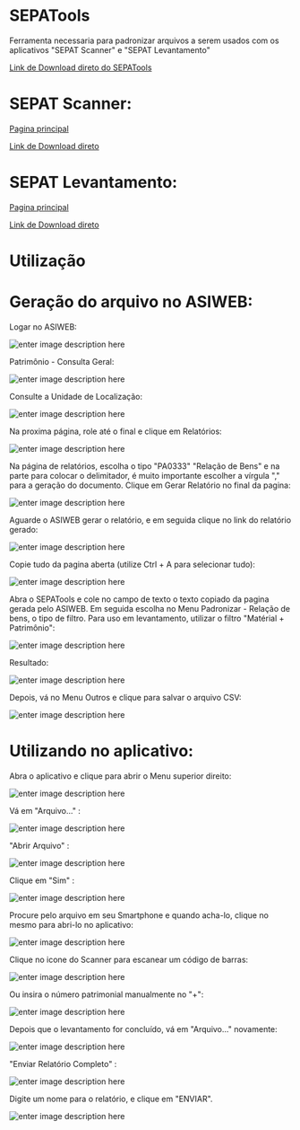 # SEPATools
Ferramenta necessaria para padronizar arquivos a serem usados com os aplicativos "SEPAT Scanner" e "SEPAT Levantamento"

[Link de Download direto do SEPATools](https://github.com/ils94/SEPATools/releases/download/release/tools.zip)

# SEPAT Scanner: 

[Pagina principal](https://github.com/ils94/SEPAT_Scanner)

[Link de Download direto](https://github.com/ils94/SEPAT_Scanner/releases/download/release/sepat-scanner.apk)

# SEPAT Levantamento: 

[Pagina principal](https://github.com/ils94/SEPAT_Levantamento)

[Link de Download direto](https://github.com/ils94/SEPAT_Levantamento/releases/download/release/sepat-levantamento.apk)

# **Utilização**

# Geração do arquivo no ASIWEB:

Logar no ASIWEB:

![enter image description here](https://github.com/ils94/SEPATools/blob/master/imagens_tutorial/1.png?raw=true)

Patrimônio - Consulta Geral:

![enter image description here](https://github.com/ils94/SEPATools/blob/master/imagens_tutorial/2.png?raw=true)

Consulte a Unidade de Localização:

![enter image description here](https://github.com/ils94/SEPATools/blob/master/imagens_tutorial/3.png?raw=true)

Na proxima página, role até o final e clique em Relatórios:

![enter image description here](https://github.com/ils94/SEPATools/blob/master/imagens_tutorial/4.png?raw=true)

Na página de relatórios, escolha o tipo "PA0333" "Relação de Bens" e na parte para colocar o delimitador, é muito importante escolher a vírgula "," para a geração do documento. Clique em Gerar Relatório no final da pagina:

![enter image description here](https://github.com/ils94/SEPATools/blob/master/imagens_tutorial/5.png?raw=true)

Aguarde o ASIWEB gerar o relatório, e em seguida clique no link do relatório gerado:

![enter image description here](https://github.com/ils94/SEPATools/blob/master/imagens_tutorial/6.png?raw=true)

Copie tudo da pagina aberta (utilize Ctrl + A para selecionar tudo):

![enter image description here](https://github.com/ils94/SEPATools/blob/master/imagens_tutorial/7.png?raw=true)

Abra o SEPATools e cole no campo de texto o texto copiado da pagina gerada pelo ASIWEB. Em seguida escolha no Menu Padronizar - Relação de bens, o tipo de filtro. Para uso em levantamento, utilizar o filtro "Matérial + Patrimônio":

![enter image description here](https://github.com/ils94/SEPATools/blob/master/imagens_tutorial/8.png?raw=true)

Resultado:

![enter image description here](https://github.com/ils94/SEPATools/blob/master/imagens_tutorial/9.png?raw=true)

Depois, vá no Menu Outros e clique para salvar o arquivo CSV:

![enter image description here](https://github.com/ils94/SEPATools/blob/master/imagens_tutorial/10.png?raw=true)

# Utilizando no aplicativo:

Abra o aplicativo e clique para abrir o Menu superior direito:

![enter image description here](https://github.com/ils94/SEPATools/blob/master/imagens_tutorial/11.jpg?raw=true)

Vá em "Arquivo..." :

![enter image description here](https://github.com/ils94/SEPATools/blob/master/imagens_tutorial/12.jpg?raw=true)

"Abrir Arquivo" :

![enter image description here](https://github.com/ils94/SEPATools/blob/master/imagens_tutorial/13.jpg?raw=true)

Clique em "Sim" :

![enter image description here](https://github.com/ils94/SEPATools/blob/master/imagens_tutorial/14.jpg?raw=true)

Procure pelo arquivo em seu Smartphone e quando acha-lo, clique no mesmo para abri-lo no aplicativo:

![enter image description here](https://github.com/ils94/SEPATools/blob/master/imagens_tutorial/15.jpg?raw=true)

Clique no icone do Scanner para escanear um código de barras:

![enter image description here](https://github.com/ils94/SEPATools/blob/master/imagens_tutorial/16.jpg?raw=true)

Ou insira o número patrimonial manualmente no "+":

![enter image description here](https://github.com/ils94/SEPATools/blob/master/imagens_tutorial/17.jpg?raw=true)

Depois que o levantamento for concluído, vá em "Arquivo..." novamente:

![enter image description here](https://github.com/ils94/SEPATools/blob/master/imagens_tutorial/18.jpg?raw=true)

"Enviar Relatório Completo" :

![enter image description here](https://github.com/ils94/SEPATools/blob/master/imagens_tutorial/19.jpg?raw=true)

Digite um nome para o relatório, e clique em "ENVIAR".

![enter image description here](https://github.com/ils94/SEPATools/blob/master/imagens_tutorial/20.jpg?raw=true)
